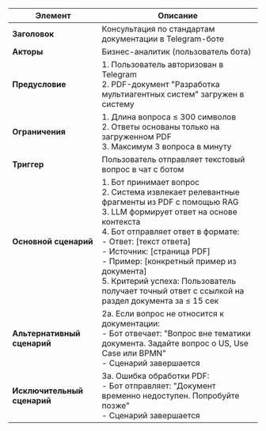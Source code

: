 | Элемент               | Описание                                                                 |
|-----------------------|--------------------------------------------------------------------------|
| **Заголовок**         | Консультация по стандартам документации в Telegram-боте                 |
| **Акторы**            | Бизнес-аналитик (пользователь бота)                                      |
| **Предусловие**       | 1. Пользователь авторизован в Telegram<br>2. PDF-документ "Разработка мультиагентных систем" загружен в систему |
| **Ограничения**       | 1. Длина вопроса ≤ 300 символов<br>2. Ответы основаны только на загруженном PDF<br>3. Максимум 3 вопроса в минуту |
| **Триггер**           | Пользователь отправляет текстовый вопрос в чат с ботом                   |
| **Основной сценарий** | 1. Бот принимает вопрос<br>2. Система извлекает релевантные фрагменты из PDF с помощью RAG<br>3. LLM формирует ответ на основе контекста<br>4. Бот отправляет ответ в формате:<br>   -  Ответ: [текст ответа]<br>   -  Источник: [страница PDF]<br>   -  Пример: [конкретный пример из документа]<br>5. Критерий успеха: Пользователь получает точный ответ с ссылкой на раздел документа за ≤ 15 сек |
| **Альтернативный сценарий** | 2а. Если вопрос не относится к документации:<br>    - Бот отвечает: "Вопрос вне тематики документа. Задайте вопрос о US, Use Case или BPMN"<br>    - Сценарий завершается |
| **Исключительный сценарий** | 3а. Ошибка обработки PDF:<br>    - Бот отправляет: "Документ временно недоступен. Попробуйте позже"<br>    - Сценарий завершается |
